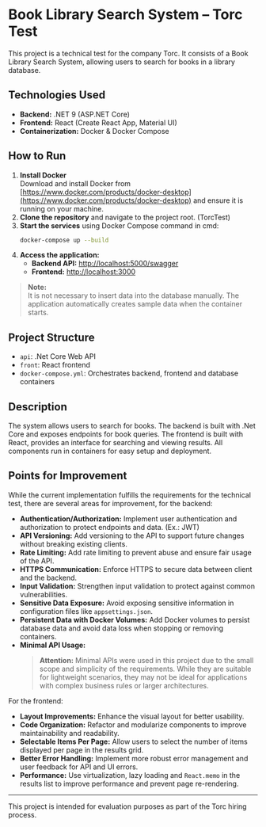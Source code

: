 # Book Library Search System – Torc Test

This project is a technical test for the company Torc. It consists of a Book Library Search System, allowing users to search for books in a library database.

## Technologies Used

- **Backend:** .NET 9 (ASP.NET Core)
- **Frontend:** React (Create React App, Material UI)
- **Containerization:** Docker & Docker Compose

## How to Run

1. **Install Docker**  
   Download and install Docker from [https://www.docker.com/products/docker-desktop](https://www.docker.com/products/docker-desktop) and ensure it is running on your machine.
2. **Clone the repository** and navigate to the project root. (TorcTest)
3. **Start the services** using Docker Compose command in cmd:
   ```sh
   docker-compose up --build
   ```
4. **Access the application:**
   - **Backend API:** [http://localhost:5000/swagger](http://localhost:5000/swagger)
   - **Frontend:** [http://localhost:3000](http://localhost:3000)

> **Note:**  
> It is not necessary to insert data into the database manually. The application automatically creates sample data when the container starts.

## Project Structure

- `api`: .Net Core Web API
- `front`: React frontend
- `docker-compose.yml`: Orchestrates backend, frontend and database containers

## Description

The system allows users to search for books. The backend is built with .Net Core and exposes endpoints for book queries. The frontend is built with React, provides an interface for searching and viewing results. All components run in containers for easy setup and deployment.

## Points for Improvement

While the current implementation fulfills the requirements for the technical test, there are several areas for improvement, for the backend:

- **Authentication/Authorization:** Implement user authentication and authorization to protect endpoints and data. (Ex.: JWT)
- **API Versioning:** Add versioning to the API to support future changes without breaking existing clients.
- **Rate Limiting:** Add rate limiting to prevent abuse and ensure fair usage of the API.
- **HTTPS Communication:** Enforce HTTPS to secure data between client and the backend.
- **Input Validation:** Strengthen input validation to protect against common vulnerabilities.
- **Sensitive Data Exposure:** Avoid exposing sensitive information in configuration files like `appsettings.json`.
- **Persistent Data with Docker Volumes:** Add Docker volumes to persist database data and avoid data loss when stopping or removing containers.
- **Minimal API Usage:**  
  > **Attention:** Minimal APIs were used in this project due to the small scope and simplicity of the requirements. While they are suitable for lightweight scenarios, they may not be ideal for applications with complex business rules or larger architectures.

For the frontend:

- **Layout Improvements:** Enhance the visual layout for better usability.
- **Code Organization:** Refactor and modularize components to improve maintainability and readability.
- **Selectable Items Per Page:** Allow users to select the number of items displayed per page in the results grid.
- **Better Error Handling:** Implement more robust error management and user feedback for API and UI errors.
- **Performance:** Use virtualization, lazy loading and `React.memo` in the results list to improve performance and prevent page re-rendering.

---

This project is intended for evaluation purposes as part of the Torc hiring process.